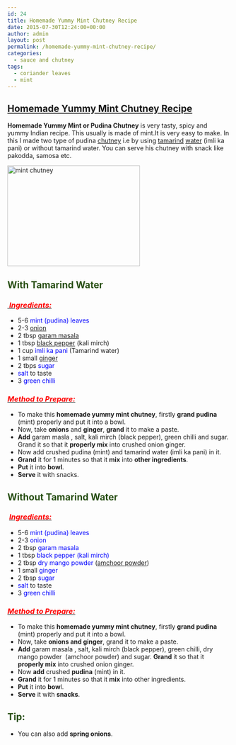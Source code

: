 ```yaml
---
id: 24
title: Homemade Yummy Mint Chutney Recipe
date: 2015-07-30T12:24:00+00:00
author: admin
layout: post
permalink: /homemade-yummy-mint-chutney-recipe/
categories:
  - sauce and chutney
tags:
  - coriander leaves
  - mint
---
```


## <span style="text-decoration: underline;">Homemade Yummy Mint Chutney Recipe</span>

**Homemade Yummy Mint or Pudina Chutney** is very tasty, spicy and yummy Indian recipe. This usually is made of mint.It is very easy to make. In this I made two type of pudina [chutney](http://en.wikipedia.org/wiki/Chutney "Chutney") i.e by using [tamarind](http://en.wikipedia.org/wiki/Tamarind "Tamarind") [water](http://en.wikipedia.org/wiki/Water "Water") (imli ka pani) or without tamarind water. You can serve his chutney with snack like pakodda, samosa etc.

<a href="{{site.url}}/wp-content/uploads/2017/03/mint-chutney.jpg"><img class="aligncenter size-medium wp-image-33" src="{{site.url}}/wp-content/uploads/2017/03/mint-chutney-300x227.jpg" alt="mint chutney" width="300" height="227" /></a>

## <span style="color: #274e13;">With Tamarind Water </span>

### _<u> <span style="color: red;">Ingredients:</span></u>_

*   5-6 <span style="color: blue;">mint (pudina) leaves</span>
*   2-3 [onion](http://en.wikipedia.org/wiki/Onion "Onion")
*   2 tbsp [garam masala](http://en.wikipedia.org/wiki/Garam_masala "Garam masala")
*   1 tbsp [black pepper](http://en.wikipedia.org/wiki/Black_pepper "Black pepper") (kali mirch)
*   1 cup <span style="color: blue;">imli ka pani</span> (Tamarind water)
*   1 small [ginger](http://en.wikipedia.org/wiki/Ginger "Ginger")
*   2 tbps <span style="color: blue;">sugar</span>
*   <span style="color: blue;">salt</span> to taste
*   3 <span style="color: blue;">green chilli</span>

### _<u><span style="color: red;">Method to Prepare:</span></u>_

*   To make this **homemade yummy mint chutney**, firstly **grand pudina** (mint) properly and put it into a bowl.
*   Now, take **onions** and **ginger**, **grand** it to make a paste.
*   **Add** garam masla , salt, kali mirch (black pepper), green chilli and sugar. Grand it so that it **properly mix** into crushed onion ginger.
*   Now add crushed pudina (mint) and tamarind water (imli ka pani) in it.
*   **Grand** it for 1 minutes so that it **mix** into **other ingredients**.
*   **Put** it into **bowl**.
*   **Serve** it with snacks.

## <span style="color: #274e13;">Without Tamarind Water</span>  

###  _<u><span style="color: red;">Ingredients:</span></u>_

*   5-6 <span style="color: blue;">mint (pudina) leaves</span>
*   2-3 <span style="color: blue;">onion</span>
*   2 tbsp <span style="color: blue;">garam masala</span>
*   1 tbsp <span style="color: blue;">black pepper (kali mirch)</span>
*   2 tbsp <span style="color: blue;">dry mango powder</span> ([amchoor powder](http://en.wikipedia.org/wiki/Mango "Mango"))
*   1 small <span style="color: blue;">ginger</span>
*   2 tbsp <span style="color: blue;">sugar</span>
*   <span style="color: blue;">salt</span> to taste
*   3 <span style="color: blue;">green chilli</span>

### _<u><span style="color: red;">Method to Prepare:</span></u>_

*   To make this **homemade yummy mint chutney**, firstly **grand pudina** (mint) properly and put it into a bowl.
*   Now, take **onions and ginger**, grand it to make a paste.
*   **Add** garam masala , salt, kali mirch (black pepper), green chilli, dry mango powder  (amchoor powder) and sugar. **Grand** it so that it **properly mix** into crushed onion ginger.
*   Now **add** crushed **pudina** (mint) in it.
*   **Grand** it for 1 minutes so that it **mix** into other ingredients.
*   **Put** it into **bow**l.
*   **Serve** it with **snacks**.

## <span style="color: #274e13;">Tip:</span>

*   You can also add **spring onions**.
